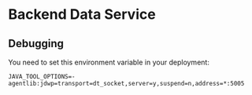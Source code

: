 # Backend Data Service

## Debugging

You need to set this environment variable in your deployment:

```
JAVA_TOOL_OPTIONS=-agentlib:jdwp=transport=dt_socket,server=y,suspend=n,address=*:5005
```
